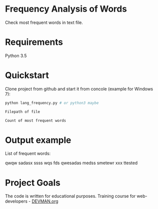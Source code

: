 # Frequency Analysis of Words

Check most frequent words in text file.

# Requirements

Python 3.5

# Quickstart

Clone project from github and start it from concole (example for Windows 7):

```bash
python lang_frequency.py # or python3 maybe
```
```bash
Filepath of file
```
```bash
Count of most frequent words
```

# Output example

List of frequent words:

qwqw sadasx ssss wqs fds qwesadas medss smetewr xxx ttested

# Project Goals

The code is written for educational purposes. Training course for web-developers - [DEVMAN.org](https://devman.org)
